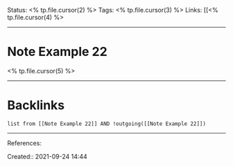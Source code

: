 Status: <% tp.file.cursor(2) %>
Tags: <% tp.file.cursor(3) %>
Links: [[<% tp.file.cursor(4) %>
___
# Note Example 22
<% tp.file.cursor(5) %>
___
# Backlinks
```dataview
list from [[Note Example 22]] AND !outgoing([[Note Example 22]])
```
___
References:

Created:: 2021-09-24 14:44
